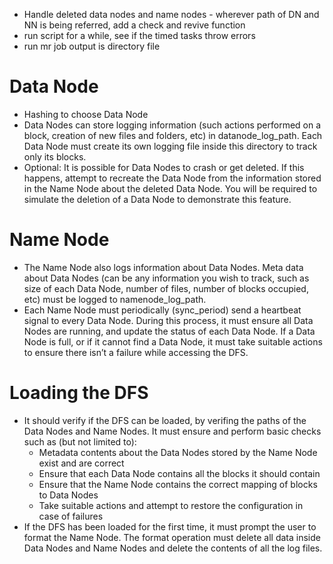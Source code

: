 - Handle deleted data nodes and name nodes - wherever path of DN and NN is being referred, add a check and revive function
- run script for a while, see if the timed tasks throw errors
- run mr job output is directory file

# Data Node
- Hashing to choose Data Node
- Data Nodes can store logging information (such actions performed on a block, creation of new files and folders, etc) in datanode_log_path. Each Data Node must create its own logging file inside this directory to track only its blocks.
- Optional: It is possible for Data Nodes to crash or get deleted. If this happens, attempt to recreate the Data Node from the information stored in the Name Node about the deleted Data Node. You will be required to simulate the deletion of a Data Node to demonstrate this feature.

# Name Node

- The Name Node also logs information about Data Nodes. Meta data about Data Nodes (can be any information you wish to track, such as size of each Data Node, number of files, number of blocks occupied, etc) must be logged to namenode_log_path.
- Each Name Node must periodically (sync_period) send a heartbeat signal to every Data Node. During this process, it must ensure all Data Nodes are running, and update the status of each Data Node. If a Data Node is full, or if it cannot find a Data Node, it must take suitable actions to ensure there isn’t a failure while accessing the DFS.

# Loading the DFS
- It should verify if the DFS can be loaded, by verifing the paths of the Data Nodes and Name Nodes. It must ensure and perform basic checks such as (but not limited to):
    - Metadata contents about the Data Nodes stored by the Name Node exist and are correct
    - Ensure that each Data Node contains all the blocks it should contain
    - Ensure that the Name Node contains the correct mapping of blocks to Data Nodes
    - Take suitable actions and attempt to restore the configuration in case of failures
- If the DFS has been loaded for the first time, it must prompt the user to format the Name Node. The format operation must delete all data inside Data Nodes and Name Nodes and delete the contents of all the log files.
